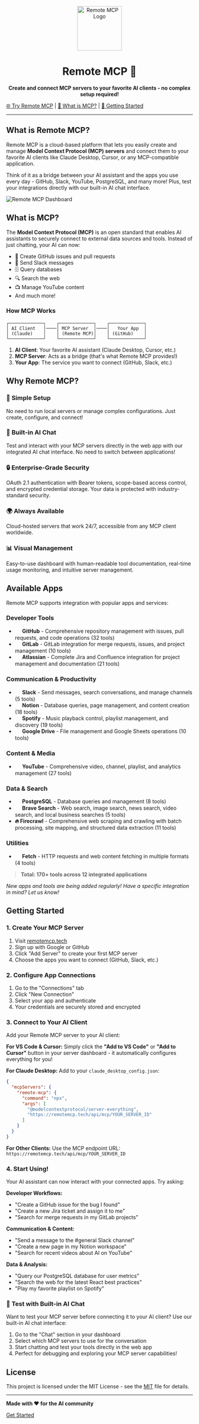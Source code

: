 <div align="center">

<img src="public/logo192.png" alt="Remote MCP Logo" width="120" height="120" />

# Remote MCP 🚀

**Create and connect MCP servers to your favorite AI clients - no complex setup required!**

</div>

[🌐 Try Remote MCP](https://remotemcp.tech) | [📖 What is MCP?](#what-is-mcp) | [🚀 Getting Started](#getting-started)

---

## What is Remote MCP?

Remote MCP is a cloud-based platform that lets you easily create and manage **Model Context Protocol (MCP) servers** and connect them to your favorite AI clients like Claude Desktop, Cursor, or any MCP-compatible application.

Think of it as a bridge between your AI assistant and the apps you use every day - GitHub, Slack, YouTube, PostgreSQL, and many more! Plus, test your integrations directly with our built-in AI chat interface.

![Remote MCP Dashboard](assets/screenshot-servers.png)

## What is MCP?

The **Model Context Protocol (MCP)** is an open standard that enables AI assistants to securely connect to external data sources and tools. Instead of just chatting, your AI can now:

- 📝 Create GitHub issues and pull requests
- 💬 Send Slack messages
- 🗄️ Query databases
- 🔍 Search the web
- 📺 Manage YouTube content
- And much more!

### How MCP Works

```
┌─────────────┐    ┌─────────────┐    ┌─────────────┐
│ AI Client   │────│ MCP Server  │────│   Your App  │
│ (Claude)    │    │ (Remote MCP)│    │ (GitHub)    │
└─────────────┘    └─────────────┘    └─────────────┘
```

1. **AI Client**: Your favorite AI assistant (Claude Desktop, Cursor, etc.)
2. **MCP Server**: Acts as a bridge (that's what Remote MCP provides!)
3. **Your App**: The service you want to connect (GitHub, Slack, etc.)

## Why Remote MCP?

### 🎯 **Simple Setup**

No need to run local servers or manage complex configurations. Just create, configure, and connect!

### 🤖 **Built-in AI Chat**

Test and interact with your MCP servers directly in the web app with our integrated AI chat interface. No need to switch between applications!

### 🔒 **Enterprise-Grade Security**

OAuth 2.1 authentication with Bearer tokens, scope-based access control, and encrypted credential storage. Your data is protected with industry-standard security.

### 🌍 **Always Available**

Cloud-hosted servers that work 24/7, accessible from any MCP client worldwide.

### 📊 **Visual Management**

Easy-to-use dashboard with human-readable tool documentation, real-time usage monitoring, and intuitive server management.


## Available Apps

Remote MCP supports integration with popular apps and services:

### Developer Tools
- **<img src="https://cdn.jsdelivr.net/npm/simple-icons@v13/icons/github.svg" width="16" height="16" style="vertical-align: middle;"> GitHub** - Comprehensive repository management with issues, pull requests, and code operations (32 tools)
- **<img src="https://cdn.jsdelivr.net/npm/simple-icons@v13/icons/gitlab.svg" width="16" height="16" style="vertical-align: middle;"> GitLab** - GitLab integration for merge requests, issues, and project management (10 tools)
- **<img src="https://cdn.jsdelivr.net/npm/simple-icons@v13/icons/atlassian.svg" width="16" height="16" style="vertical-align: middle;"> Atlassian** - Complete Jira and Confluence integration for project management and documentation (21 tools)

### Communication & Productivity
- **<img src="https://cdn.jsdelivr.net/npm/simple-icons@v13/icons/slack.svg" width="16" height="16" style="vertical-align: middle;"> Slack** - Send messages, search conversations, and manage channels (5 tools)
- **<img src="https://cdn.jsdelivr.net/npm/simple-icons@v13/icons/notion.svg" width="16" height="16" style="vertical-align: middle;"> Notion** - Database queries, page management, and content creation (18 tools)
- **<img src="https://cdn.jsdelivr.net/npm/simple-icons@v13/icons/spotify.svg" width="16" height="16" style="vertical-align: middle;"> Spotify** - Music playback control, playlist management, and discovery (19 tools)
- **<img src="https://cdn.jsdelivr.net/npm/simple-icons@v13/icons/googledrive.svg" width="16" height="16" style="vertical-align: middle;"> Google Drive** - File management and Google Sheets operations (10 tools)

### Content & Media
- **<img src="https://cdn.jsdelivr.net/npm/simple-icons@v13/icons/youtube.svg" width="16" height="16" style="vertical-align: middle;"> YouTube** - Comprehensive video, channel, playlist, and analytics management (27 tools)

### Data & Search
- **<img src="https://cdn.jsdelivr.net/npm/simple-icons@v13/icons/postgresql.svg" width="16" height="16" style="vertical-align: middle;"> PostgreSQL** - Database queries and management (8 tools)
- **<img src="https://cdn.jsdelivr.net/npm/simple-icons@v13/icons/brave.svg" width="16" height="16" style="vertical-align: middle;"> Brave Search** - Web search, image search, news search, video search, and local business searches (5 tools)
- **🔥 Firecrawl** - Comprehensive web scraping and crawling with batch processing, site mapping, and structured data extraction (11 tools)

### Utilities
- **<img src="https://cdn.jsdelivr.net/npm/simple-icons@v13/icons/fastapi.svg" width="16" height="16" style="vertical-align: middle;"> Fetch** - HTTP requests and web content fetching in multiple formats (4 tools)

> **Total: 170+ tools across 12 integrated applications**

_New apps and tools are being added regularly! Have a specific integration in mind? Let us know!_

## Getting Started

### 1. Create Your MCP Server

1. Visit [remotemcp.tech](https://remotemcp.tech)
2. Sign up with Google or GitHub
3. Click "Add Server" to create your first MCP server
4. Choose the apps you want to connect (GitHub, Slack, etc.)

### 2. Configure App Connections

1. Go to the "Connections" tab
2. Click "New Connection"
3. Select your app and authenticate
4. Your credentials are securely stored and encrypted

### 3. Connect to Your AI Client

Add your Remote MCP server to your AI client:

**For VS Code & Cursor:**
Simply click the **"Add to VS Code"** or **"Add to Cursor"** button in your server dashboard - it automatically configures everything for you!

**For Claude Desktop:**
Add to your `claude_desktop_config.json`:

```json
{
  "mcpServers": {
    "remote-mcp": {
      "command": "npx",
      "args": [
        "@modelcontextprotocol/server-everything",
        "https://remotemcp.tech/api/mcp/YOUR_SERVER_ID"
      ]
    }
  }
}
```

**For Other Clients:**
Use the MCP endpoint URL: `https://remotemcp.tech/api/mcp/YOUR_SERVER_ID`

### 4. Start Using!

Your AI assistant can now interact with your connected apps. Try asking:

**Developer Workflows:**
- "Create a GitHub issue for the bug I found"
- "Create a new Jira ticket and assign it to me"
- "Search for merge requests in my GitLab projects"

**Communication & Content:**
- "Send a message to the #general Slack channel"
- "Create a new page in my Notion workspace"
- "Search for recent videos about AI on YouTube"

**Data & Analysis:**
- "Query our PostgreSQL database for user metrics"
- "Search the web for the latest React best practices"
- "Play my favorite playlist on Spotify"

### 🧪 **Test with Built-in AI Chat**

Want to test your MCP server before connecting it to your AI client? Use our built-in AI chat interface:

1. Go to the "Chat" section in your dashboard
2. Select which MCP servers to use for the conversation
3. Start chatting and test your tools directly in the web app
4. Perfect for debugging and exploring your MCP server capabilities!

<!-- ## Contributing

We welcome contributions! Check out our [contributing guidelines](CONTRIBUTING.md) to get started. -->

## License

This project is licensed under the MIT License - see the [MIT](LICENSE) file for details.

---

**Made with ❤️ for the AI community**

[Get Started](https://remotemcp.tech)
